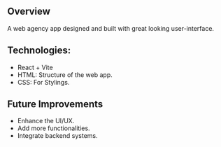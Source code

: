 ## Overview

A web agency app designed and built with great looking user-interface. 

## Technologies:

* React + Vite
* HTML: Structure of the web app.
* CSS: For Stylings.

## Future Improvements

* Enhance the UI/UX.
* Add more functionalities.
* Integrate backend systems.
